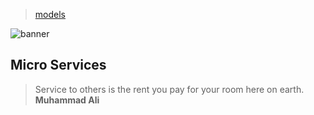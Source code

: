 > [models](../)

![banner](/computing/photos/banner.png)

## Micro Services

> Service to others is the rent you pay for your room here on earth.  
> **Muhammad Ali**
